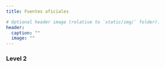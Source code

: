 ```yaml
---
title: Fuentes oficiales

# Optional header image (relative to `static/img/` folder).
header:
  caption: ""
  image: ""
---
```


### Level 2